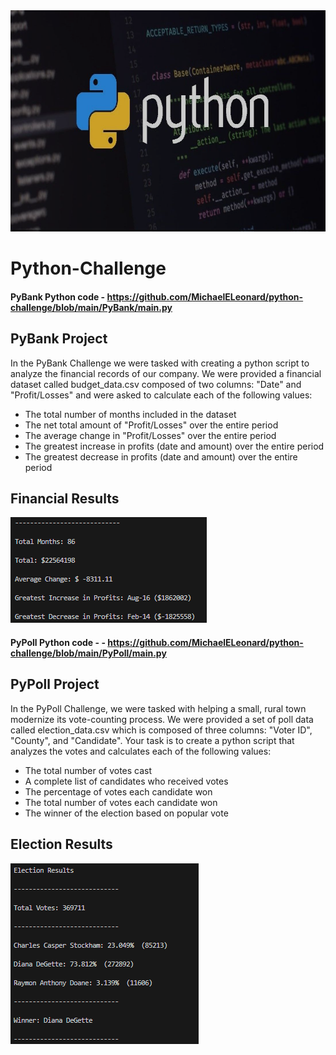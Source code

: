 <img src="Pics/Header.png" width="716" height="354">

# Python-Challenge


#### PyBank Python code - https://github.com/MichaelELeonard/python-challenge/blob/main/PyBank/main.py

## PyBank Project

In the PyBank Challenge we were tasked with creating a python script to analyze the financial records of our company. We were provided a financial dataset called budget_data.csv composed of two columns: "Date" and "Profit/Losses" and were asked to calculate each of the following values:

* The total number of months included in the dataset <br>
* The net total amount of "Profit/Losses" over the entire period <br>
* The average change in "Profit/Losses" over the entire period <br>
* The greatest increase in profits (date and amount) over the entire period <br>
* The greatest decrease in profits (date and amount) over the entire period <br>

## Financial Results
<img src="Pics/PyBank Results.png" width="314" height="169">



#### PyPoll Python code - - https://github.com/MichaelELeonard/python-challenge/blob/main/PyPoll/main.py

## PyPoll Project

In the PyPoll Challenge, we were tasked with helping a small, rural town modernize its vote-counting process.  We were provided a set of poll data called election_data.csv which is composed of three columns: "Voter ID", "County", and "Candidate". Your task is to create a python script that analyzes the votes and calculates each of the following values:

* The total number of votes cast
* A complete list of candidates who received votes
* The percentage of votes each candidate won
* The total number of votes each candidate won
* The winner of the election based on popular vote

## Election Results
<img src="Pics/PyPoll Results.png" width="301" height="289">

